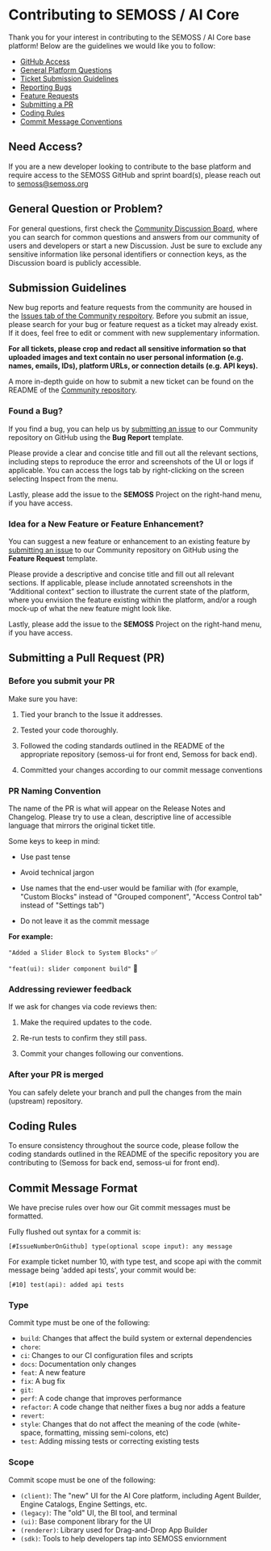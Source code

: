 # Contributing to SEMOSS / AI Core

Thank you for your interest in contributing to the SEMOSS / AI Core base platform! 
Below are the guidelines we would like you to follow:

 - [GitHub Access](#access)
 - [General Platform Questions](#question)
 - [Ticket Submission Guidelines](#submit)
 - [Reporting Bugs](#bug)
 - [Feature Requests](#feature)
 - [Submitting a PR](#submit-pr)
 - [Coding Rules](#rules)
 - [Commit Message Conventions](#commit)


## <a name="access"></a> Need Access?

If you are a new developer looking to contribute to the base platform and require access to the SEMOSS GitHub and sprint board(s), please reach out to semoss@semoss.org

## <a name="question"></a> General Question or Problem?

For general questions, first check the [Community Discussion Board](https://github.com/SEMOSS/community/discussions), where you can search for common questions and answers from our community of users and developers
or start a new Discussion. Just be sure to exclude any sensitive information like personal identifiers or connection keys, as the Discussion board is publicly accessible.

## <a name="submit"></a> Submission Guidelines

New bug reports and feature requests from the community are housed in the [Issues tab of the Community respoitory](https://github.com/SEMOSS/community/issues).
Before you submit an issue, please search for your bug or feature request as a ticket may already exist. If it does, feel free to edit or comment with new supplementary information. 

**For all tickets, please crop and redact all sensitive information so that uploaded images and text
contain no user personal information (e.g. names, emails, IDs), platform URLs, or connection details (e.g. API keys).**

A more in-depth guide on how to submit a new ticket can be found on the README of the [Community repository](https://github.com/SEMOSS/community). 

### <a name="bug"></a> Found a Bug?

If you find a bug, you can help us by [submitting an issue](https://github.com/SEMOSS/community/issues/new/choose) to our Community repository on GitHub using the **Bug Report** template. 

Please provide a clear and concise title and fill out all the relevant sections, including steps to reproduce the error and screenshots of the UI or logs if applicable.
You can access the logs tab by right-clicking on the screen selecting Inspect from the menu. 

Lastly, please add the issue to the **SEMOSS** Project on the right-hand menu, if you have access. 

### <a name="feature"></a> Idea for a New Feature or Feature Enhancement?

You can suggest a new feature or enhancement to an existing feature by [submitting an issue](https://github.com/SEMOSS/community/issues/new/choose) to our Community repository on GitHub using the **Feature Request** template.

Please provide a descriptive and concise title and fill out all relevant sections. If applicable, please include annotated screenshots in the “Additional context” section to 
illustrate the current state of the platform, where you envision the feature existing within the platform, and/or a rough mock-up of what the new feature might look like.

Lastly, please add the issue to the **SEMOSS** Project on the right-hand menu, if you have access. 


## <a name="submit-pr"></a> Submitting a Pull Request (PR)

### Before you submit your PR

Make sure you have:

1. Tied your branch to the Issue it addresses. 

2. Tested your code thoroughly.

3. Followed the coding standards outlined in the README of the appropriate repository (semoss-ui for front end, Semoss for back end).

4. Committed your changes according to our commit message conventions

### PR Naming Convention

The name of the PR is what will appear on the Release Notes and Changelog. Please try to use a clean, descriptive line of accessible language that mirrors the original ticket title. 

Some keys to keep in mind:

* Use past tense

* Avoid technical jargon

* Use names that the end-user would be familiar with (for example, "Custom Blocks" instead of "Grouped component", "Access Control tab" instead of "Settings tab")

* Do not leave it as the commit message

**For example:**

`"Added a Slider Block to System Blocks"` ✅

`"feat(ui): slider component build"` 🚫


### Addressing reviewer feedback

If we ask for changes via code reviews then:

1. Make the required updates to the code.

2. Re-run tests to confirm they still pass.

3. Commit your changes following our conventions. 

### After your PR is merged

You can safely delete your branch and pull the changes from the main (upstream) repository.


## <a name="rules"></a> Coding Rules

To ensure consistency throughout the source code, please follow the coding standards outlined in the README of the
specific repository you are contributing to (Semoss for back end, semoss-ui for front end). 


## <a name="commit"></a> Commit Message Format

We have precise rules over how our Git commit messages must be formatted.

Fully flushed out syntax for a commit is:

`[#IssueNumberOnGithub] type(optional scope input): any message`

For example ticket number 10, with type test, and scope api with the commit message being 'added api tests', your commit would be:

`[#10] test(api): added api tests`

### Type

Commit type must be one of the following: 

* `build`: Changes that affect the build system or external dependencies 
* `chore`: 
* `ci`: Changes to our CI configuration files and scripts
* `docs`: Documentation only changes
* `feat`: A new feature
* `fix`: A bug fix
* `git`: 
* `perf`: A code change that improves performance
* `refactor`: A code change that neither fixes a bug nor adds a feature
* `revert`: 
* `style`: Changes that do not affect the meaning of the code (white-space, formatting, missing semi-colons, etc)
* `test`: Adding missing tests or correcting existing tests

### Scope

Commit scope must be one of the following:

* `(client)`: The "new" UI for the AI Core platform, including Agent Builder, Engine Catalogs, Engine Settings, etc. 
* `(legacy)`: The "old" UI, the BI tool, and terminal
* `(ui)`: Base component library for the UI
* `(renderer)`: Library used for Drag-and-Drop App Builder
* `(sdk)`: Tools to help developers tap into SEMOSS enviornment

